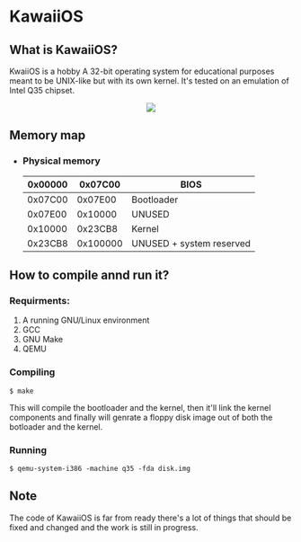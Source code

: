 # KawaiiOS
## What is KawaiiOS?
KwaiiOS is a hobby A 32-bit operating system for educational purposes meant to be UNIX-like but with its own kernel. It's tested on an emulation of Intel Q35 chipset.

<p align="center">
<img src="https://raw.githubusercontent.com/nemoload/KawaiiOS/master/screenshots/screenshot1.png">
</p>

## Memory map
* ### Physical memory
    | 0x00000 	| 0x07C00  	| BIOS                   	|
    |---------	|----------	|------------------------	|
    | 0x07C00 	| 0x07E00  	| Bootloader             	|
    | 0x07E00 	| 0x10000  	| UNUSED                 	|
    | 0x10000 	| 0x23CB8  	| Kernel                 	|
    | 0x23CB8 	| 0x100000 	| UNUSED + system reserved 	|

## How to compile annd run it?
### Requirments:
1. A running GNU/Linux environment
2. GCC
3. GNU Make
4. QEMU

### Compiling
`$ make`

This will compile the bootloader and the kernel, then it'll link the kernel components and finally will genrate a floppy disk image out of both the botloader and the kernel.
### Running
`$ qemu-system-i386 -machine q35 -fda disk.img`
## Note
The code of KawaiiOS is far from ready there's a lot of things that should be fixed and changed and the work is still in progress.
